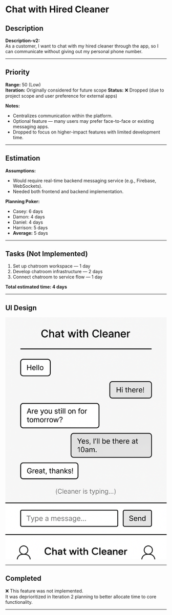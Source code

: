 # Chat with Hired Cleaner

## Description
**Description-v2:**  
As a customer, I want to chat with my hired cleaner through the app, so I can communicate without giving out my personal phone number.

---

## Priority
**Range:** 50 (Low)  
**Iteration:** Originally considered for future scope 
**Status:** ❌ Dropped (due to project scope and user preference for external apps)

**Notes:**  
- Centralizes communication within the platform.  
- Optional feature — many users may prefer face-to-face or existing messaging apps.  
- Dropped to focus on higher-impact features with limited development time.

---

## Estimation
**Assumptions:**  
- Would require real-time backend messaging service (e.g., Firebase, WebSockets).  
- Needed both frontend and backend implementation.

**Planning Poker:**  
- Casey: 6 days  
- Damon: 4 days  
- Daniel: 4 days  
- Harrison: 5 days  
- **Average:** 5 days

---

## Tasks (Not Implemented)
1. Set up chatroom workspace — 1 day  
2. Develop chatroom infrastructure — 2 days  
3. Connect chatroom to service flow — 1 day  

**Total estimated time: 4 days**

---

## UI Design  
![Chat With Hired Cleaner Mockup](/iterations/images/chat_with_hired_cleaner_mockup.png)

---

## Completed  
❌ This feature was not implemented.  
It was deprioritized in Iteration 2 planning to better allocate time to core functionality.

---
